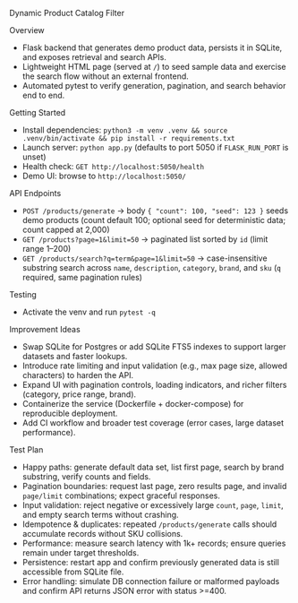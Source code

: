 Dynamic Product Catalog Filter

Overview
- Flask backend that generates demo product data, persists it in SQLite, and exposes retrieval and search APIs.
- Lightweight HTML page (served at `/`) to seed sample data and exercise the search flow without an external frontend.
- Automated pytest to verify generation, pagination, and search behavior end to end.

Getting Started
- Install dependencies: `python3 -m venv .venv && source .venv/bin/activate && pip install -r requirements.txt`
- Launch server: `python app.py` (defaults to port 5050 if `FLASK_RUN_PORT` is unset)
- Health check: `GET http://localhost:5050/health`
- Demo UI: browse to `http://localhost:5050/`

API Endpoints
- `POST /products/generate` → body `{ "count": 100, "seed": 123 }` seeds demo products (count default 100; optional seed for deterministic data; count capped at 2,000)
- `GET /products?page=1&limit=50` → paginated list sorted by `id` (limit range 1–200)
- `GET /products/search?q=term&page=1&limit=50` → case-insensitive substring search across `name`, `description`, `category`, `brand`, and `sku` (`q` required, same pagination rules)

Testing
- Activate the venv and run `pytest -q`

Improvement Ideas
- Swap SQLite for Postgres or add SQLite FTS5 indexes to support larger datasets and faster lookups.
- Introduce rate limiting and input validation (e.g., max page size, allowed characters) to harden the API.
- Expand UI with pagination controls, loading indicators, and richer filters (category, price range, brand).
- Containerize the service (Dockerfile + docker-compose) for reproducible deployment.
- Add CI workflow and broader test coverage (error cases, large dataset performance).

Test Plan
- Happy paths: generate default data set, list first page, search by brand substring, verify counts and fields.
- Pagination boundaries: request last page, zero results page, and invalid `page/limit` combinations; expect graceful responses.
- Input validation: reject negative or excessively large `count`, `page`, `limit`, and empty search terms without crashing.
- Idempotence & duplicates: repeated `/products/generate` calls should accumulate records without SKU collisions.
- Performance: measure search latency with 1k+ records; ensure queries remain under target thresholds.
- Persistence: restart app and confirm previously generated data is still accessible from SQLite file.
- Error handling: simulate DB connection failure or malformed payloads and confirm API returns JSON error with status >=400.
